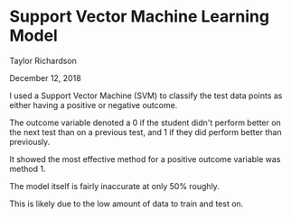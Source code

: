 # Support Vector Machine Learning Model

Taylor Richardson

December 12, 2018

I used a Support Vector Machine (SVM) to classify the test data points as either having a positive or negative outcome.

The outcome variable denoted a 0 if the student didn't perform better on the next test than on a previous test, and 1 if they did perform better than previously.

It showed the most effective method for a positive outcome variable was method 1.

The model itself is fairly inaccurate at only 50% roughly. 

This is likely due to the low amount of data to train and test on.
